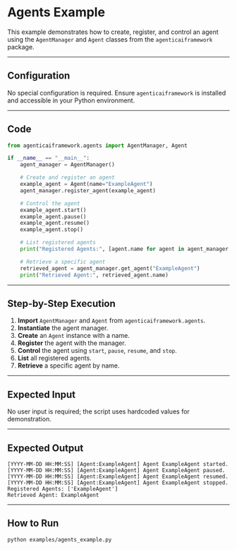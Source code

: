 # Agents Example

This example demonstrates how to create, register, and control an agent using the `AgentManager` and `Agent` classes from the `agenticaiframework` package.

---

## Configuration
No special configuration is required. Ensure `agenticaiframework` is installed and accessible in your Python environment.

---

## Code

```python
from agenticaiframework.agents import AgentManager, Agent

if __name__ == "__main__":
    agent_manager = AgentManager()

    # Create and register an agent
    example_agent = Agent(name="ExampleAgent")
    agent_manager.register_agent(example_agent)

    # Control the agent
    example_agent.start()
    example_agent.pause()
    example_agent.resume()
    example_agent.stop()

    # List registered agents
    print("Registered Agents:", [agent.name for agent in agent_manager.agents])

    # Retrieve a specific agent
    retrieved_agent = agent_manager.get_agent("ExampleAgent")
    print("Retrieved Agent:", retrieved_agent.name)
```

---

## Step-by-Step Execution

1. **Import** `AgentManager` and `Agent` from `agenticaiframework.agents`.
2. **Instantiate** the agent manager.
3. **Create** an `Agent` instance with a name.
4. **Register** the agent with the manager.
5. **Control** the agent using `start`, `pause`, `resume`, and `stop`.
6. **List** all registered agents.
7. **Retrieve** a specific agent by name.

---

## Expected Input
No user input is required; the script uses hardcoded values for demonstration.

---

## Expected Output

```
[YYYY-MM-DD HH:MM:SS] [Agent:ExampleAgent] Agent ExampleAgent started.
[YYYY-MM-DD HH:MM:SS] [Agent:ExampleAgent] Agent ExampleAgent paused.
[YYYY-MM-DD HH:MM:SS] [Agent:ExampleAgent] Agent ExampleAgent resumed.
[YYYY-MM-DD HH:MM:SS] [Agent:ExampleAgent] Agent ExampleAgent stopped.
Registered Agents: ['ExampleAgent']
Retrieved Agent: ExampleAgent
```

---

## How to Run

```bash
python examples/agents_example.py
